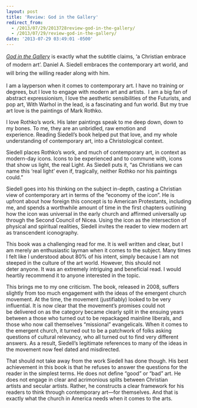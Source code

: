 ```yaml
---
layout: post
title: 'Review: God in the Gallery'
redirect_from: 
  - /2013/07/29/2013728review-god-in-the-gallery/
  - /2013/07/29/review-god-in-the-gallery/
date: '2013-07-29 03:49:01 -0500'
---
```

<p><em style="line-height: 1.6em;"><a href="http://www.amazon.com/gp/product/0801031842/ref=as_li_ss_tl?ie=UTF8&amp;camp=1789&amp;creative=390957&amp;creativeASIN=0801031842&amp;linkCode=as2&amp;tag=blundin-20">God in the Gallery</a> </em><span style="line-height: 1.6em;">is exactly what the subtitle claims, ‘a Christian embrace of modern art’. Daniel A. Siedell embraces the contemporary art world, and will bring the willing reader along with him.</span></p>
<p class="MsoNormal">I am a layperson when it comes to contemporary art. I have no training or degrees, but I love to engage with modern art and artists.  I am a big fan of abstract expressionism, I love the aesthetic sensibilities of the Futurists, and pop art, With Warhol in the lead, is a fascinating and fun world. But my true art love is the paintings of Mark Rothko.</p>
<p class="MsoNormal">I love Rothko’s work. His later paintings speak to me deep down, down to my bones. To me, they are an unbridled, raw emotion and experience. Reading Siedell’s book helped put that love, and my whole understanding of contemporary art, into a Christological context.</p>
<p class="MsoNormal">Siedell places Rothko’s work, and much of contemporary art, in context as modern-day icons. Icons to be experienced and to commune with, icons that show us light, the real Light. As Siedell puts it, “as Christians we can name this ‘real light’ even if, tragically, neither Rothko nor his paintings could.”</p>
<p class="MsoNormal">Siedell goes into his thinking on the subject in-depth, casting a Christian view of contemporary art in terms of the “economy of the icon”. He is upfront about how foreign this concept is to American Protestants, including me, and spends a worthwhile amount of time in the first chapters outlining how the icon was universal in the early church and affirmed universally up through the Second Council of Nicea. Using the icon as the intersection of physical and spiritual realities, Siedell invites the reader to view modern art as transcendent iconography.</p>
<p class="MsoNormal">This book was a challenging read for me. It is well written and clear, but I am merely an enthusiastic layman when it comes to the subject. Many times I felt like I understood about 80% of his intent, simply because I am not steeped in the culture of the art world. However, this should not deter anyone. It was an extremely intriguing and beneficial read. I would heartily recommend it to anyone interested in the topic.</p>
<p class="MsoNormal">This brings me to my one criticism. The book, released in 2008, suffers slightly from too much engagement with the ideas of the emergent church movement. At the time, the movement (justifiably) looked to be very influential. It is now clear that the movement’s promises could not be delivered on as the category became clearly split in the ensuing years between a those who turned out to be repackaged mainline liberals, and those who now call themselves “missional” evangelicals. When it comes to the emergent church, it turned out to be a patchwork of folks asking questions of cultural relevancy, who all turned out to find very different answers. As a result, Siedell’s legitimate references to many of the ideas in the movement now feel dated and misdirected.</p>
<p class="MsoNormal">That should not take away from the work Siedell has done though. His best achievement in this book is that he refuses to answer the questions for the reader in the simplest terms. He does not define “good” or “bad” art. He does not engage in clear and acrimonious splits between Christian artists and secular artists. Rather, he constructs a clear framework for his readers to think through contemporary art—for themselves. And that is exactly what the church in America needs when it comes to the arts.</p>
<p><!--EndFragment--></p>
